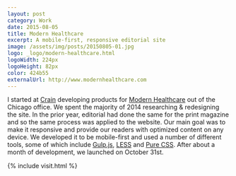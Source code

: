 ```yaml
---
layout: post
category: Work
date: 2015-08-05
title: Modern Healthcare
excerpt: A mobile-first, responsive editorial site
image: /assets/img/posts/20150805-01.jpg
logo: _logo/modern-healthcare.html
logoWidth: 224px
logoHeight: 82px
color: 424b55
externalUrl: http://www.modernhealthcare.com
---
```


I started at [Crain](http://www.crain.com) developing products for [Modern Healthcare](http://www.modernhealthcare.com) out of the Chicago office. We spent the majority of 2014 researching &amp; redesigning the site. In the prior year, editorial had done the same for the print magazine and so the same process was applied to the website. Our main goal was to make it responsive and provide our readers with optimized content on any device. We developed it to be mobile-first and used a number of different tools, some of which include [Gulp.js](http://gulpjs.com/), [LESS](http://lesscss.org/) and [Pure CSS](http://purecss.io/). After about a month of development, we launched on October 31st.

{% include visit.html %}
